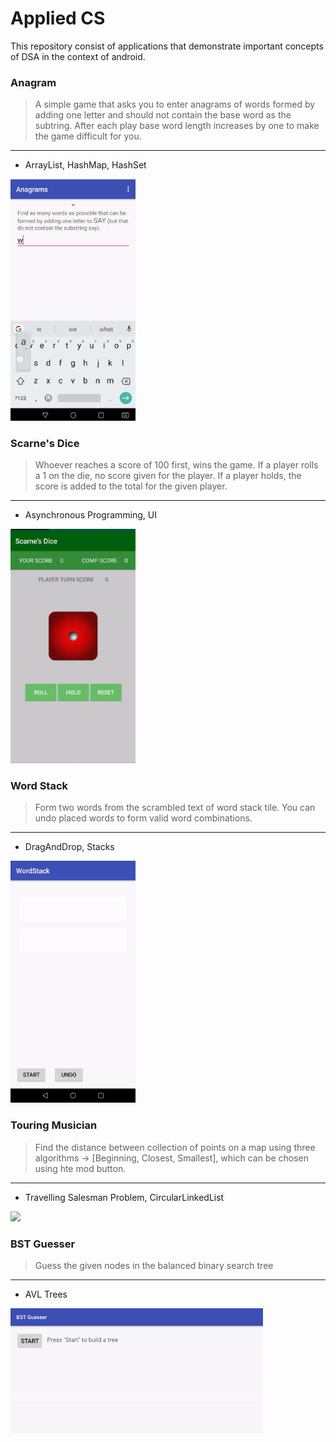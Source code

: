 # Applied CS 
This repository consist of applications that demonstrate important concepts of DSA in the context of android.  

### Anagram
> A simple game that asks you to enter anagrams of words formed by adding one letter and should not contain
the base word as the subtring. After each play base word length increases by one to make the game difficult for 
you. 
---
- ArrayList, HashMap, HashSet 

<img src="https://raw.githubusercontent.com/ashcyber/applied-cs/master/anagram/anagram.gif" width="200px">


### Scarne's Dice 
> Whoever reaches a score of 100 first, wins the game. If a player rolls a 1 on the die, no score given for the player. If a player holds, the score is added to the total for the given player. 
---
- Asynchronous Programming, UI

<img src="https://raw.githubusercontent.com/ashcyber/applied-cs/master/ScarnesDice/scarne.gif" width="200px">

### Word Stack 
> Form two words from the scrambled text of word stack tile. You can undo placed words to form valid word combinations.
---
- DragAndDrop, Stacks 

<img src="https://raw.githubusercontent.com/ashcyber/applied-cs/master/WordStack/wordstack.gif" width="200px">

### Touring Musician 
> Find the distance between collection of points on a map using three algorithms -> [Beginning, Closest, Smallest], which can be chosen 
using hte mod button. 
--- 
- Travelling Salesman Problem, CircularLinkedList 

<img src="../../blob/master/TouringMusician/touring.gif?raw=true" width="200px">

### BST Guesser 
> Guess the given nodes in the balanced binary search tree
--- 
- AVL Trees

<img src="https://github.com/ashcyber/applied-cs/blob/master/BSTGuesser/bstGuesser.gif?raw=true" height="200px">
